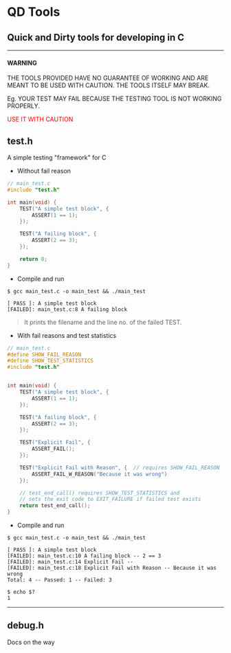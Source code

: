 # QD Tools

## Quick and Dirty tools for developing in C

---

#### WARNING

THE TOOLS PROVIDED HAVE NO GUARANTEE OF WORKING AND ARE MEANT TO BE USED WITH CAUTION. THE TOOLS ITSELF MAY BREAK.

Eg. YOUR TEST MAY FAIL BECAUSE THE TESTING TOOL IS NOT WORKING PROPERLY.

<span style="color: red">USE IT WITH CAUTION</span>

## test.h

A simple testing "framework" for C

- Without fail reason

```c
// main_test.c
#include "test.h"

int main(void) {
    TEST("A simple test block", {
        ASSERT(1 == 1);
    });

    TEST("A failing block", {
        ASSERT(2 == 3);
    });

    return 0;
}
```

- Compile and run

```console
$ gcc main_test.c -o main_test && ./main_test

[ PASS ]: A simple test block
[FAILED]: main_test.c:8 A failing block
```

> It prints the filename and the line no. of the failed TEST.

- With fail reasons and test statistics

```c
// main_test.c
#define SHOW_FAIL_REASON
#define SHOW_TEST_STATISTICS
#include "test.h"


int main(void) {
    TEST("A simple test block", {
        ASSERT(1 == 1);
    });

    TEST("A failing block", {
        ASSERT(2 == 3);
    });

    TEST("Explicit Fail", {
        ASSERT_FAIL();
    });

    TEST("Explicit Fail with Reason", {  // requires SHOW_FAIL_REASON
        ASSERT_FAIL_W_REASON("Because it was wrong")
    });

    // test_end_call() requires SHOW_TEST_STATISTICS and
    // sets the exit code to EXIT_FAILURE if failed test exists
    return test_end_call();
}
```

- Compile and run

```console
$ gcc main_test.c -o main_test && ./main_test

[ PASS ]: A simple test block
[FAILED]: main_test.c:10 A failing block -- 2 == 3
[FAILED]: main_test.c:14 Explicit Fail --
[FAILED]: main_test.c:18 Explicit Fail with Reason -- Because it was wrong
Total: 4 -- Passed: 1 -- Failed: 3

$ echo $?
1
```

---

## debug.h

Docs on the way
